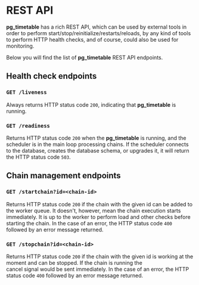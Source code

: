 # REST API

**pg_timetable** has a rich REST API, which can be used by external tools in order to perform start/stop/reinitialize/restarts/reloads, 
by any kind of tools to perform HTTP health checks, and of course, could also be used for monitoring.

Below you will find the list of **pg_timetable** REST API endpoints.

## Health check endpoints

### `GET /liveness`
Always returns HTTP status code `200`, indicating that **pg_timetable** is running.

### `GET /readiness`
Returns HTTP status code `200` when the **pg_timetable** is running, and the scheduler is in the main loop processing chains. 
If the scheduler connects to the database, creates the database schema, or upgrades it, it will return the HTTP status code `503`.

## Chain management endpoints

### `GET /startchain?id=<chain-id>`
Returns HTTP status code `200` if the chain with the given id can be added to the worker queue. It doesn't, however, mean the chain execution starts immediately. It is up to the worker to perform load and other checks before starting the chain.
In the case of an error, the HTTP status code `400` followed by an error message returned.

### `GET /stopchain?id=<chain-id>`
Returns HTTP status code `200` if the chain with the given id is working at the moment and can be stopped. If the chain is running the  
cancel signal would be sent immediately.
In the case of an error, the HTTP status code `400` followed by an error message returned.